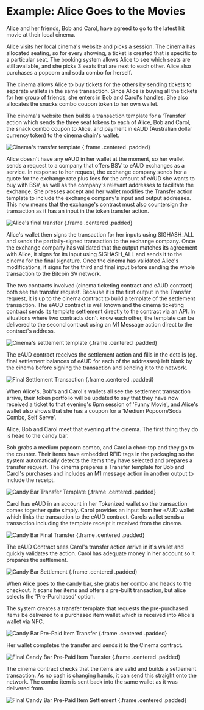 # Example: Alice Goes to the Movies

Alice and her friends, Bob and Carol, have agreed to go to the latest hit movie at their local cinema.

Alice visits her local cinema's website and picks a session. The cinema has allocated seating, so for every showing, a ticket is created that is specific to a particular seat. The booking system allows Alice to see which seats are still available, and she picks 3 seats that are next to each other.
Alice also purchases a popcorn and soda combo for herself.

The cinema allows Alice to buy tickets for the others by sending tickets to separate wallets in the same transaction.  Since Alice is buying all the tickets for her group of friends, she enters in Bob and Carol's handles. She also allocates the snacks combo coupon token to her own wallet.

The cinema's website then builds a transaction template for a 'Transfer' action which sends the three seat tokens to each of Alice, Bob and Carol, the snack combo coupon to Alice, and payment in eAUD (Australian dollar currency token) to the cinema chain's wallet.

![Cinema's transfer template](https://raw.githubusercontent.com/tokenized/docs/master/images/cinema-transfer-template.svg?sanitize=true "Cinema's transfer template") {.frame .centered .padded}

Alice doesn't have any eAUD in her wallet at the moment, so her wallet sends a request to a company that offers BSV to eAUD exchanges as a service.  In response to her request, the exchange company sends her a quote for the exchange rate plus fees for the amount of eAUD she wants to buy with BSV, as well as the company's relevant addresses to facilitate the exchange. She presses accept and her wallet modifies the Transfer action template to include the exchange company's input and output addresses. This now means that the exchange's contract must also countersign the transaction as it has an input in the token transfer action.

![Alice's final transfer](https://raw.githubusercontent.com/tokenized/docs/master/images/cinema-transfer-final.svg?sanitize=true "Alice's final transfer") {.frame .centered .padded}

Alice's wallet then signs the transaction for her inputs using SIGHASH_ALL and sends the partially-signed transaction to the exchange company. Once the exchange company has validated that the output matches its agreement with Alice, it signs for its input using SIGHASH_ALL and sends it to the cinema for the final signature. Once the cinema has validated Alice's modifications, it signs for the third and final input before sending the whole transaction to the Bitcoin SV network.

The two contracts involved (cinema ticketing contract and eAUD contract) both see the transfer request. Because it is the first output in the Transfer request, it is up to the cinema contract to build a template of the settlement transaction. The eAUD contract is well known and the cinema ticketing contract sends its template settlement directly to the contract via an API. In situations where two contracts don't know each other, the template can be delivered to the second contract using an M1 Message action direct to the contract's address.

![Cinema's settlement template](https://raw.githubusercontent.com/tokenized/docs/master/images/cinema-settlement-template.svg?sanitize=true "Cinema's settlement template") {.frame .centered .padded}

The eAUD contract receives the settlement action and fills in the details (eg. final settlement balances of eAUD for each of the addresses) left blank by the cinema before signing the transaction and sending it to the network.

![Final Settlement Transaction](https://raw.githubusercontent.com/tokenized/docs/master/images/cinema-final-settlement.svg?sanitize=true "Final Settlement Transaction") {.frame .centered .padded}

When Alice's, Bob's and Carol's wallets all see the settlement transaction arrive, their token portfolio will be updated to say that they have now received a ticket to that evening's 6pm session of 'Funny Movie', and Alice's wallet also shows that she has a coupon for a 'Medium Popcorn/Soda Combo, Self Serve'.

Alice, Bob and Carol meet that evening at the cinema. The first thing they do is head to the candy bar.

Bob grabs a medium popcorn combo, and Carol a choc-top and they go to the counter. Their items have embedded RFID tags in the packaging so the system automatically detects the items they have selected and prepares a transfer request.
The cinema prepares a Transfer template for Bob and Carol's purchases and includes an M1 message action in another output to include the receipt. 

![Candy Bar Transfer Template](https://raw.githubusercontent.com/tokenized/docs/master/images/candy-bar-transfer-template.svg?sanitize=true "Candy Bar Transfer Template") {.frame .centered .padded}

Carol has eAUD in an account in her Tokenized wallet so the transaction comes together quite simply. Carol provides an input from her eAUD wallet which links the transaction to the eAUD contract. Carols wallet sends a transaction including the template receipt it received from the cinema. 

![Candy Bar Final Transfer](https://raw.githubusercontent.com/tokenized/docs/master/images/candy-bar-transfer-final.svg?sanitize=true "Candy Bar Final Transfer") {.frame .centered .padded}

The eAUD Contract sees Carol's transfer action arrive in it's wallet and quickly validates the action. Carol has adequate money in her account so it prepares the settlement.

![Candy Bar Settlement](https://raw.githubusercontent.com/tokenized/docs/master/images/candy-bar-settlement.svg?sanitize=true "Candy Bar Settlement") {.frame .centered .padded}

When Alice goes to the candy bar, she grabs her combo and heads to the checkout. It scans her items and offers a pre-built transaction, but alice selects the 'Pre-Purchased' option.

The system creates a transfer template that requests the pre-purchased items be delivered to a purchased item wallet which is received into Alice's wallet via NFC.

![Candy Bar Pre-Paid Item Transfer](https://raw.githubusercontent.com/tokenized/docs/master/images/candy-bar-pre-paid-transfer-template.svg?sanitize=true "Candy Bar Pre-Paid Item Transfer") {.frame .centered .padded}

Her wallet completes the transfer and sends it to the Cinema contract.

![Final Candy Bar Pre-Paid Item Transfer](https://raw.githubusercontent.com/tokenized/docs/master/images/candy-bar-pre-paid-transfer-final.svg?sanitize=true "Final Candy Bar Pre-Paid Item Transfer") {.frame .centered .padded}

The cinema contract checks that the items are valid and builds a settlement transaction. As no cash is changing hands, it can send this straight onto the network. The combo item is sent back into the same wallet as it was delivered from.

![Final Candy Bar Pre-Paid Item Settlement](https://raw.githubusercontent.com/tokenized/docs/master/images/candy-bar-pre-paid-settlement.svg?sanitize=true "Final Candy Bar Pre-Paid Item Settlement") {.frame .centered .padded}
